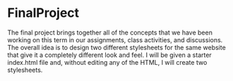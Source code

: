 # FinalProject
The final project brings together all of the concepts that we have been working on this term in our assignments, class activities, and discussions. The overall idea is to design two different stylesheets for the same website that give it a completely different look and feel. I will be given a starter index.html file and, without editing any of the HTML, I will create two stylesheets.
